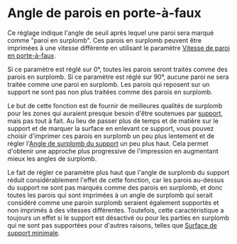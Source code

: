Angle de parois en porte-à-faux
====
Ce réglage indique l'angle de seuil après lequel une paroi sera marqué comme "paroi en surplomb". Ces parois en surplomb peuvent être imprimées à une vitesse différente en utilisant le paramètre [Vitesse de paroi en porte-à-faux](wall_overhang_speed_factor.md).

Si ce paramètre est réglé sur 0°, toutes les parois seront traités comme des parois en surplomb. Si ce paramètre est réglé sur 90°, aucune paroi ne sera traitée comme une paroi en surplomb. Les parois qui reposent sur un support ne sont pas non plus traitées comme des parois en surplomb.

Le but de cette fonction est de fournir de meilleures qualités de surplomb pour les zones qui auraient presque besoin d'être soutenues par [support](../support/support_enable.md), mais pas tout à fait. Au lieu de passer plus de temps et de matière sur le support et de marquer la surface en enlevant ce support, vous pouvez choisir d'imprimer ces parois en surplomb un peu plus lentement et de régler l'[Angle de surplomb du support](../support/support_angle.md) un peu plus haut. Cela permet d'obtenir une approche plus progressive de l'impression en augmentant mieux les angles de surplomb.

Le fait de régler ce paramètre plus haut que l'angle de surplomb du support réduit considérablement l'effet de cette fonction, car les parois au-dessus du support ne sont pas marqués comme des parois en surplomb, et donc toutes les parois qui sont imprimées à un angle de surplomb qui serait considéré comme une paroin surplomb seraient également supportés et non imprimés à des vitesses différentes. Toutefois, cette caractéristique a toujours un effet si le support est désactivé ou pour les parties en surplomb qui ne sont pas supportées pour d'autres raisons, telles que [Surface de support minimale](../support/minimum_support_area.md).
